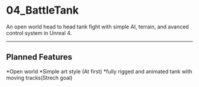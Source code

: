 # 04_BattleTank
An open world head to head tank fight with simple AI, terrain, and avanced control system in Unreal 4.

***
## Planned Features
*Open world
*Simple art style (At first)
*fully rigged and animated tank with moving tracks(Strech goal)
